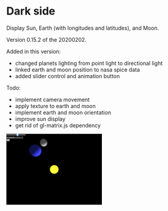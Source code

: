 # Dark side

Display Sun, Earth (with longitudes and latitudes), and Moon.

Version 0.15.2 of the 20200202.

Added in this version:

*   changed planets lighting from point light to directional light
*   linked earth and moon position to nasa spice data
*   added slider control and animation button

Todo:

*   implement camera movement
*   apply texture to earth and moon
*   implement earth and moon orientation
*   improve sun display
*   get rid of gl-matrix.js dependency

 <img src="docs/example.png" width="50%" />
